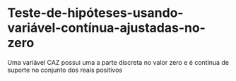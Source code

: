 # Teste-de-hipóteses-usando-variável-contínua-ajustadas-no-zero

Uma variável CAZ possui uma a parte discreta no valor zero e é contínua de suporte no conjunto dos reais positivos
